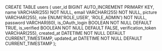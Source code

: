 CREATE TABLE users (
user_id BIGINT AUTO_INCREMENT PRIMARY KEY,
name VARCHAR(255) NOT NULL,
email VARCHAR(255) NOT NULL,
picture VARCHAR(255),
role ENUM('ROLE_USER', 'ROLE_ADMIN') NOT NULL,
password VARCHAR(60),
is_OAuth_login BOOLEAN NOT NULL DEFAULT TRUE,
is_verified BOOLEAN NOT NULL DEFAULT FALSE,
verification_token VARCHAR(255),
created_at DATETIME NOT NULL DEFAULT CURRENT_TIMESTAMP,
updated_at DATETIME NOT NULL DEFAULT CURRENT_TIMESTAMP
);